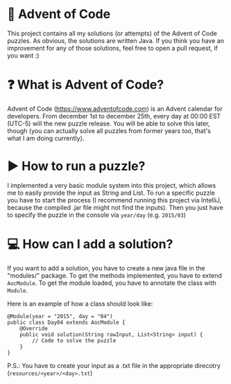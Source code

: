 # 🎄 Advent of Code
This project contains all my solutions (or attempts) of the Advent of Code puzzles. As obvious, the solutions are written Java. If you think you have an improvement for any of those solutions, feel free to open a pull request, if you want :)


# ❓ What is Advent of Code?
Advent of Code (https://www.adventofcode.com) is an Advent calendar for developers. From december 1st to december 25th, every day at 00:00 EST (UTC-5) will the new puzzle release. You will be able to solve this later, though (you can actually solve all puzzles from former years too, that's what I am doing currently).


# ▶ How to run a puzzle?
I implemented a very basic module system into this project, which allows me to easily provide the input as String and List. To run a specific puzzle you have to start the process (I recommend running this project via IntelliJ, because the compiled .jar file might not find the inputs). Then you just have to specify the puzzle in the console via `year/day` (e.g. `2015/03`)


# 💻 How can I add a solution?
If you want to add a solution, you have to create a new java file in the "modules/<year>" package. To get the methods implemented, you have to extend `AocModule`. To get the module loaded, you have to annotate the class with `Module`.

Here is an example of how a class should look like:

```
@Module(year = "2015", day = "04")
public class Day04 extends AocModule {
    @Override
    public void solution(String rawInput, List<String> input) {
        // Code to solve the puzzle
    }
}
```
    
P.S.: You have to create your input as a .txt file in the appropriate direcotry (`resources/<year>/<day>.txt`)
